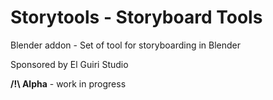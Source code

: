 # Storytools - Storyboard Tools

Blender addon - Set of tool for storyboarding in Blender

Sponsored by El Guiri Studio


**/!\ Alpha** - work in progress

<!-- **[Download latest](https://github.com/Pullusb/REPO_NAME/archive/master.zip)** -->

<!-- 
---  

## Description

Quick usage description

**tool action** : `SHORTCUT`


### Where ?

Where is the stuff in UI or shortcut
 -->